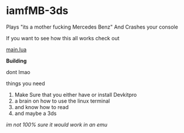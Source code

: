 # iamfMB-3ds
Plays "its a mother fucking Mercedes Benz" And Crashes your console


If you want to see how this all works check out 

[main.lua](src/main.lua)

**Building**

dont lmao

things you need
1. Make Sure that you either have or install Devkitpro
2. a brain on how to use the linux terminal
3. and know how to read
4. and maybe a 3ds 

*im not 100% sure it would work in an emu*

